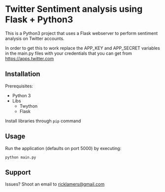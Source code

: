 # Twitter Sentiment analysis using Flask + Python3

This is a Python3 project that uses a Flask webserver to perform sentiment analysis on Twitter accounts.

In order to get this to work replace the APP_KEY and APP_SECRET variables in the main.py files with your credentials that you can get from https://apps.twitter.com

## Installation

Prerequisites:

 - Python 3
 - Libs
	 - Twython
	 - Flask

Install libraries through `pip` command

## Usage

Run the application (defaults on port 5000) by executing:

    python main.py

## Support

Issues? Shoot an email to [ricklamers@gmail.com](mailto:mdmehedy302@gmail.com)
